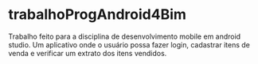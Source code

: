 # trabalhoProgAndroid4Bim

Trabalho feito para a disciplina de desenvolvimento mobile em android studio. Um aplicativo onde o usuário possa fazer login, cadastrar itens de venda e verificar um extrato dos itens vendidos.
